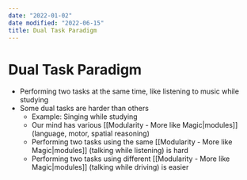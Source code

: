 ```yaml
---
date: "2022-01-02"
date modified: "2022-06-15"
title: Dual Task Paradigm
---
```


# Dual Task Paradigm
- Performing two tasks at the same time, like listening to music while studying
- Some dual tasks are harder than others
	- Example: Singing while studying
	- Our mind has various [[Modularity - More like Magic|modules]] (language, motor, spatial reasoning)
	- Performing two tasks using the same [[Modularity - More like Magic|modules]] (talking while listening) is hard
	- Performing two tasks using different [[Modularity - More like Magic|modules]] (talking while driving) is easier
